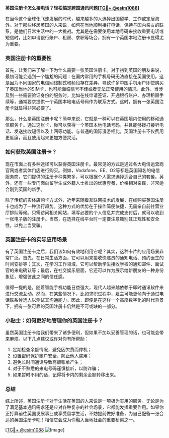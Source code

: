 **英国注册卡怎么接电话？轻松搞定跨国通讯问题[[TG💪+ @esim1088](https://t.me/s/esim1088)]**

在当今这个全球化飞速发展的时代，越来越多的人选择出国留学、工作或定居海外。对于那些移居英国的人来说，如何在当地顺利接打电话，保持与国内亲友的联系，是他们日常生活中的一大挑战。尤其是在需要使用本地号码来接收重要电话或短信时，比如申请银行账户、租房、求职等场合，拥有一个英国本地注册卡显得尤为重要。

### 英国注册卡的重要性

首先，让我们来了解一下为什么需要一张英国注册卡。对于初到英国的朋友来说，最初可能会遇到一个尴尬的问题：在国内常用的手机号码无法直接在英国使用。这是因为不同国家的电信网络制式和频段存在差异，导致许多中国手机用户即使购买了英国当地的SIM卡，也可能面临信号不佳或者无法正常使用的情况。此外，当涉及到一些需要验证身份的服务时，比如在线申请签证、开通银行账户、办理租房手续等，通常要求提供一个英国本地电话号码作为联系方式。这时，拥有一张英国注册卡就显得非常必要了。

那么，什么是英国注册卡呢？简单来说，它就是一种可以在英国境内使用的移动通信服务卡。通过这张卡，你可以获得一个英国本地电话号码，并且能够拨打接听电话、发送接收短信以及上网等功能。与普通的国际漫游相比，英国注册卡不仅费用更低廉，而且使用起来更加方便灵活。

### 如何获取英国注册卡？

现在市面上有多种途径可以获得英国注册卡。最常见的方式是通过各大电信运营商官网或者实体门店进行购买。例如，Vodafone、EE、O2等都是英国知名的电信服务商，它们提供的注册卡种类繁多，可以根据个人需求选择适合自己的套餐。另外，还有一些专门面向留学生或外籍人士推出的优惠套餐，价格相对亲民，非常适合刚到英国的新手。

除了传统的实体店购卡方式外，近年来随着互联网技术的发展，在线购买英国注册卡也成为了一种流行趋势。这种方式的优势在于操作简便快捷，无需亲自前往营业厅排队等候。只需访问相关网站，填写必要的个人信息并完成支付后，就可以收到一张电子版的注册卡。当然，在选择在线平台时一定要注意甄别其正规性和安全性，以免上当受骗。

### 英国注册卡的实际应用场景

有了英国注册卡之后，我们该如何有效地利用它呢？其实，这种卡片的应用场景非常广泛。首先，在日常生活方面，它可以用来接收快递员的通知电话、预约医生的时间安排等；其次，在学习工作领域，它可以帮助学生接收学校的通知邮件、面试官的来电确认等；最后，在社交娱乐层面，它还可以作为展示给新朋友的一种身份象征，增强彼此之间的信任感。

值得一提的是，随着智能手机功能日益强大，现代人越来越依赖于即时通讯软件来进行交流互动。然而，在某些情况下，比如求职过程中，雇主可能更倾向于通过电话联系候选人以测试其沟通能力。因此，即便是在这样一个高度数字化的时代背景下，拥有一张可靠的英国注册卡仍然是不可或缺的一部分。

### 小贴士：如何更好地管理你的英国注册卡？

虽然英国注册卡给我们带来了诸多便利，但如果不加以妥善管理的话，也可能会带来麻烦。以下几点建议或许对你有所帮助：

1. 定期检查余额情况，避免因欠费而停机；
2. 设置密码保护账户安全，防止他人盗用；
3. 避免长时间通话导致高额账单产生；
4. 对于不熟悉的来电号码谨慎接听，以防诈骗；
5. 如果暂时不用的话，记得将卡内的剩余金额转移出来。

### 总结

综上所述，英国注册卡对于生活在英国的人来说是一项极为实用的服务。无论是为了满足基本通讯需求还是应对各种复杂的社会场景，它都能发挥重要作用。如果你正打算前往英国发展事业或享受留学生活，不妨提前做好准备，为自己配备一张合适的英国注册卡吧！相信它会成为你融入当地社会的重要桥梁之一。

[[TG💪+ @esim1088](https://t.me/s/esim1088) ![Image](https://i.postimg.cc/4NQfJmqS/Snipaste-2025-05-13-00-14-12.png)]